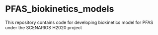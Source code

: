 # PFAS_biokinetics_models
This repository contains code for developing biokinetics model for PFAS under the SCENARIOS H2020 project
